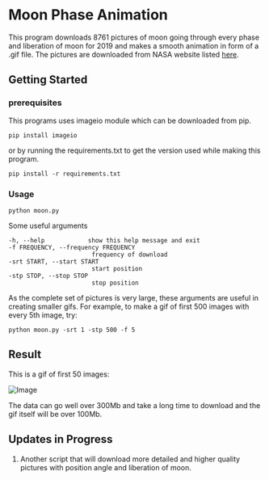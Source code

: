 # Moon Phase Animation

This program downloads 8761 pictures of moon going through every phase and liberation of moon for 2019 and makes a smooth animation in form of a .gif file. The pictures are downloaded from  NASA website listed [here](https://svs.gsfc.nasa.gov/4442).


## Getting Started

### prerequisites
This programs uses imageio module which can be downloaded from pip.
```
pip install imageio
```
or by running the requirements.txt to get the version used while making this program.
```
pip install -r requirements.txt
```

### Usage
```
python moon.py
```
Some useful arguments
```
-h, --help            show this help message and exit
-f FREQUENCY, --frequency FREQUENCY
                       frequency of download
-srt START, --start START
                       start position
-stp STOP, --stop STOP
                       stop position
```
As the complete set of pictures is very large, these arguments are useful in creating smaller gifs. For example, to make a gif of first 500 images with every 5th image, try:
```
python moon.py -srt 1 -stp 500 -f 5
```

## Result
This is a gif of first 50 images:

![Image](phases.gif)

The data can go well over 300Mb and take a long time to download and the gif itself will be over 100Mb.

## Updates in Progress
1. Another script that will download more detailed and higher quality pictures with position angle and liberation of moon.
